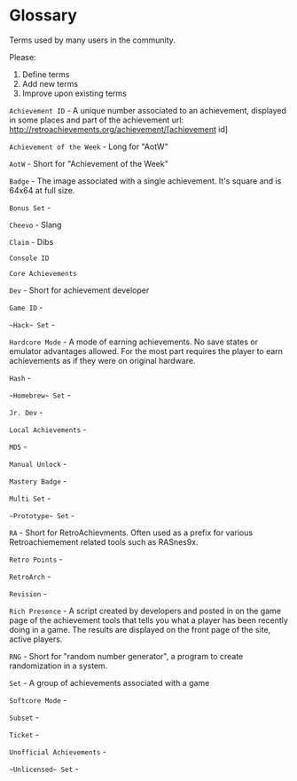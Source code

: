# Glossary

Terms used by many users in the community. 

Please:
1) Define terms
2) Add new terms
3) Improve upon existing terms

`Achievement ID` - A unique number associated to an achievement, displayed in some places and part of the achievement url: http://retroachievements.org/achievement/[achievement id]

`Achievement of the Week` - Long for "AotW"

`AotW` - Short for "Achievement of the Week"

`Badge` - The image associated with a single achievement. It's square and is 64x64 at full size.

`Bonus Set` -

`Cheevo` - Slang

`Claim` - Dibs

`Console ID`
  
`Core Achievements`

`Dev` - Short for achievement developer

`Game ID` -

`~Hack~ Set` -

`Hardcore Mode` - A mode of earning achievements. No save states or emulator advantages allowed. For the most part requires the player to earn achievements as if they were on original hardware.

`Hash` -

`~Homebrew~ Set` -

`Jr. Dev` -

`Local Achievements` -

`MD5` -

`Manual Unlock` -

`Mastery Badge` -

`Multi Set` -

`~Prototype~ Set` - 

`RA` - Short for RetroAchievments. Often used as a prefix for various Retroachiemement related tools such as RASnes9x.

`Retro Points` -

`RetroArch` -

`Revision` -

`Rich Presence` - A script created by developers and posted in on the game page of the achievement tools that tells you what a player has been recently doing in a game. The results are displayed on the front page of the site, active players. 

`RNG` - Short for "random number generator", a program to create randomization in a system.

`Set` - A group of achievements associated with a game

`Softcore Mode` -

`Subset` - 

`Ticket` -

`Unofficial Achievements` -

`~Unlicensed~ Set` -